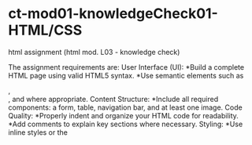 # ct-mod01-knowledgeCheck01-HTML/CSS
html assignment (html mod. L03 - knowledge check)

The assignment requirements are:
User Interface (UI):
  *Build a complete HTML page using valid HTML5 syntax.
  *Use semantic elements such as <nav>, <form>, and <table> where appropriate.
Content Structure:
  *Include all required components: a form, table, navigation bar, and at least one image.
Code Quality:
  *Properly indent and organize your HTML code for readability.
  *Add comments to explain key sections where necessary.
Styling:
  *Use inline styles or the <style> section to apply simple visual enhancements, such as rounded borders.
Browser Compatibility:
  *Ensure the page is responsive by using the viewport meta tag.
  *Test the page in different browsers to confirm proper rendering.

Bonuses point require comments above code for radio buttons on form, navigation bar, tableheaders, rounded corners from style attr. in <img>
